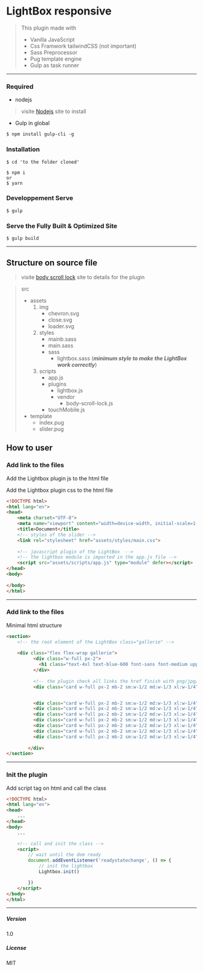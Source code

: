 # LightBox responsive

> This plugin made with 
>    * Vanilla JavaScript
>    * Css Framwork tailwindCSS (not important)
>    * Sass Preprocessor
>    * Pug template engine
>    * Gulp as task runner
---

###  Required
* nodejs

>
>    visite [Nodejs](http://nodejs.org/) site to install
>

* Gulp in global

```
$ npm install gulp-cli -g

```


### Installation


```
$ cd 'to the folder cloned' 

$ npm i 
or
$ yarn

```



### Developpement Serve

```
$ gulp

```


### Serve the Fully Built & Optimized Site

```
$ gulp build

```
---
Structure on source file
------
>    visite [body scroll lock](https://github.com/willmcpo/body-scroll-lock#readme) site to details for the plugin

> src
>    - assets
>        1. img
>            - chevron.svg
>            - close.svg
>            - loader.svg
>        2. styles
>            - mainb.sass
>            - main.sass
>            - sass
>               - lightbox.sass (***minimum style to make the LightBox work correctly***)
>        3. scripts
>            - app.js
>            - plugins
>               - lightbox.js
>               - vendor
>                   * body-scroll-lock.js 
>            - touchMobile.js
>    - template
>       - index.pug    
>       - slider.pug

How to user
------

### Add link to the files
Add the Lightbox plugin js to the html file

Add the Lightbox plugin css to the html file

```html
<!DOCTYPE html>
<html lang="en">
<head>
    <meta charset="UTF-8">
    <meta name="viewport" content="width=device-width, initial-scale=1.0">
    <title>Document</title>
    <!-- styles of the slider -->
    <link rel="stylesheet" href="assets/styles/main.css">
    
    <!-- javascript plugin of the LightBox  -->
    <!-- the lightbox module is imported in the app.js file -->
    <script src="assets/scripts/app.js" type="module" defer></script>
</head>
<body>
    
</body>
</html>

```
---
### Add link to the files
Minimal html structure

```HTML
<section>
    <!-- the root element of the LightBox class="gallerie" -->
    
    <div class="flex flex-wrap gallerie">
          <div class="w-full px-2">
            <h1 class="text-4xl text-blue-600 font-sans font-medium uppercase">Lightbox</h1>
          </div>
          
          <!-- the plugin check all links the href finish with png/jpg/jpeg/svg inside the gallerie -->
          <div class="card w-full px-2 mb-2 sm:w-1/2 md:w-1/3 xl:w-1/4"><a href="https://picsum.photos/id/237/800/800.jpg"><img src="https://picsum.photos/id/237/800/800" alt="" srcset=""></a></div>


          <div class="card w-full px-2 mb-2 sm:w-1/2 md:w-1/3 xl:w-1/4">...</div>
          <div class="card w-full px-2 mb-2 sm:w-1/2 md:w-1/3 xl:w-1/4">..</div>
          <div class="card w-full px-2 mb-2 sm:w-1/2 md:w-1/3 xl:w-1/4">..</div>
          <div class="card w-full px-2 mb-2 sm:w-1/2 md:w-1/3 xl:w-1/4">..</div>
          <div class="card w-full px-2 mb-2 sm:w-1/2 md:w-1/3 xl:w-1/4">..</div>
          <div class="card w-full px-2 mb-2 sm:w-1/2 md:w-1/3 xl:w-1/4">..</div>
          <div class="card w-full px-2 mb-2 sm:w-1/2 md:w-1/3 xl:w-1/4">..</div>
          
        </div>
</section>

```
---

### Init the plugin

Add script tag on html and call the class

```HTML
<!DOCTYPE html>
<html lang="en">
<head>
    ...
</head>
<body>
    ...

    <!-- call and init the class -->
    <script>
        // wait until the dom ready
        document.addEventListener('readystatechange', () => {
            // init the lightbox
            Lightbox.init()

        })
    </script>
</body>
</html>
````
---

##### Version
1.0

##### License
MIT